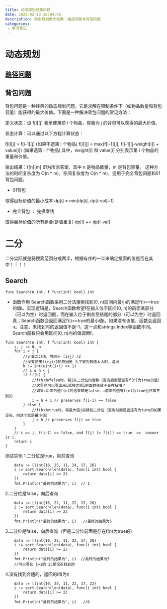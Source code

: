```yaml
---
title: 动态规划经典问题
date: 2023-02-13 16:04:43
description: 动态规划两大经典：路径问题与背包问题
categories: 
 - 学习笔记
---
```

# 动态规划

## [路径问题](https://mp.weixin.qq.com/s?__biz=MzU4NDE3MTEyMA==&mid=2247485580&idx=1&sn=84c99a0a8ab7b543c3678db577309b97&scene=21#wechat_redirect)

## 背包问题

背包问题是一种经典的动态规划问题，它是求解在限制条件下（如物品数量和背包容量）能获得的最大价值。下面是一种解决背包问题的常见方法：

定义状态：设 f[i][j] 表示使用前 i 个物品，容量为 j 的背包可以获得的最大价值。

状态计算：可以通过以下方程计算状态：

f[i][j] = f[i-1][j] (如果不选第 i 个物品)
f[i][j] = max(f[i-1][j], f[i-1][j-weight[i]] + value[i]) (如果选第 i 个物品)
其中，weight[i] 和 value[i] 分别表示第 i 个物品的重量和价值。

输出结果：f[n][m] 即为所求答案，其中 n 是物品数量，m 是背包容量。
这种方法的时间复杂度为 O(n * m)，空间复杂度为 O(n * m)，适用于完全背包问题和01背包问题。


- 01背包

取得目标价值的最小成本 dp[i] = min(dp[i], dp[i-val]+1)


- 完全背包 ： 兑换零钱

取得目标价值的所有组合(是否重复) dp[i] += dp[i-val]

# 二分
二分实际就是将搜索范围分成两半，根据有序的一半来确定搜索的值是否在其中！！！！

## Search
`func Search(n int, f func(int) bool) int `

- 函数作用
Search函数采用二分法搜索找到[0, n)区间内最小的满足f(i)==true的值i。实现逻辑是，Search函数希望f在输入位于区间[0, n)的前面某部分（可以为空）时返回假，而在输入位于剩余至结尾的部分（可以为空）时返回真；Search函数会返回满足f(i)==true的最小值i。如果没有该值，函数会返回n。注意，未找到时的返回值不是-1，这一点和strings.Index等函数不同。Search函数只会用区间[0, n)内的值调用f。

```
func Search(n int, f func(int) bool) int {
	i, j := 0, n
	for i < j {
        //计算二分值，等同于 (i+j) /2 
        //没有使用(i+j)/2的原因是 为了避免数值太大时，溢出
		h := int(uint(i+j) >> 1) 
		// i ≤ h < j
		if !f(h) {
            //f(h)为false时，将i从二分位向后移（查询后面是否有f(n)为true的值）
            //这里也可以看出来i后移之后i前面的值就不会在扫描了
            //如果i后面的值f(n)的结果都是false，i前面的值有f(n)为true也扫描不到的
			i = h + 1 // preserves f(i-1) == false
		} else {
            //f(h)为true时，将最大值j前移到二分位（查询前面是否还有为ture的如果没有，则这个就是最小值）
			j = h // preserves f(j) == true
		}
	}
	// i == j, f(i-1) == false, and f(j) (= f(i)) == true  =>  answer is i.
	return i
}
```

测试实例
1.二分位是true，向前查询
```
	data := []int{10, 25, 11, 24, 17, 26}
	i := sort.Search(len(data), func(i int) bool {
		return data[i] >= 23
	})
	fmt.Println("最终的结果为", i)  // 1  
```
2.二分位是false，向后查询
```
	data := []int{10, 22, 11, 22, 17, 26}
	i := sort.Search(len(data), func(i int) bool {
		return data[i] >= 23
	})
	fmt.Println("最终的结果为", i)   //最终的结果为5
```
3.二分位是false，向后查询（但是二分位前面是存在f(n)为true的）
```
	data := []int{10, 25, 11, 22, 17, 26}
	i := sort.Search(len(data), func(i int) bool {
		return data[i] >= 23
	})
	fmt.Println("最终的结果为", i)  //最终的结果为5
    //可以看到 i=1的 25是没有找到的
```
4.没有找到合适的，返回的i值为n
```
	data := []int{10, 25, 11, 22, 17, 22}
	i := sort.Search(len(data), func(i int) bool {
		return data[i] >= 23
	})
	fmt.Println("最终的结果为", i)   //6
```